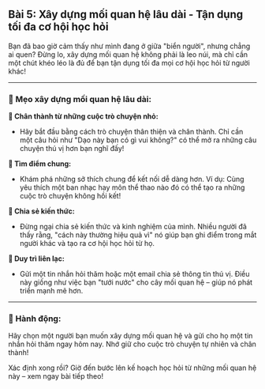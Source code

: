 ## Bài 5: Xây dựng mối quan hệ lâu dài - Tận dụng tối đa cơ hội học hỏi

Bạn đã bao giờ cảm thấy như mình đang ở giữa "biển người", nhưng chẳng ai quen? Đừng lo, xây dựng mối quan hệ không phải là leo núi, mà chỉ cần một chút khéo léo là đủ để bạn tận dụng tối đa mọi cơ hội học hỏi từ người khác!

---

### 📌 Mẹo xây dựng mối quan hệ lâu dài:

**🔹 Chân thành từ những cuộc trò chuyện nhỏ:**
- Hãy bắt đầu bằng cách trò chuyện thân thiện và chân thành. Chỉ cần một câu hỏi như "Dạo này bạn có gì vui không?" có thể mở ra những câu chuyện thú vị hơn bạn nghĩ đấy!

**🔹 Tìm điểm chung:**
- Khám phá những sở thích chung để kết nối dễ dàng hơn. Ví dụ: Cùng yêu thích một ban nhạc hay môn thể thao nào đó có thể tạo ra những cuộc trò chuyện không hồi kết!

**🔹 Chia sẻ kiến thức:**
- Đừng ngại chia sẻ kiến thức và kinh nghiệm của mình. Nhiều người đã thấy rằng, "cách này thường hiệu quả vì" nó giúp bạn ghi điểm trong mắt người khác và tạo ra cơ hội học hỏi từ họ.

**🔹 Duy trì liên lạc:**
- Gửi một tin nhắn hỏi thăm hoặc một email chia sẻ thông tin thú vị. Điều này giống như việc bạn "tưới nước" cho cây mối quan hệ – giúp nó phát triển mạnh mẽ hơn.

---

### 🚀 Hành động:

Hãy chọn một người bạn muốn xây dựng mối quan hệ và gửi cho họ một tin nhắn hỏi thăm ngay hôm nay. Nhớ giữ cho cuộc trò chuyện tự nhiên và chân thành!

Xác định xong rồi? Giờ đến bước lên kế hoạch học hỏi từ những mối quan hệ này – xem ngay bài tiếp theo!